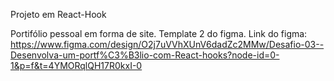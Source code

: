 
Projeto em React-Hook

Portifólio pessoal em forma de site.
Template 2 do figma.
Link do figma: https://www.figma.com/design/O2j7uVVhXUnV6dadZc2MMw/Desafio-03--Desenvolva-um-portf%C3%B3lio-com-React-hooks?node-id=0-1&p=f&t=4YMORqlQH17R0kxI-0
